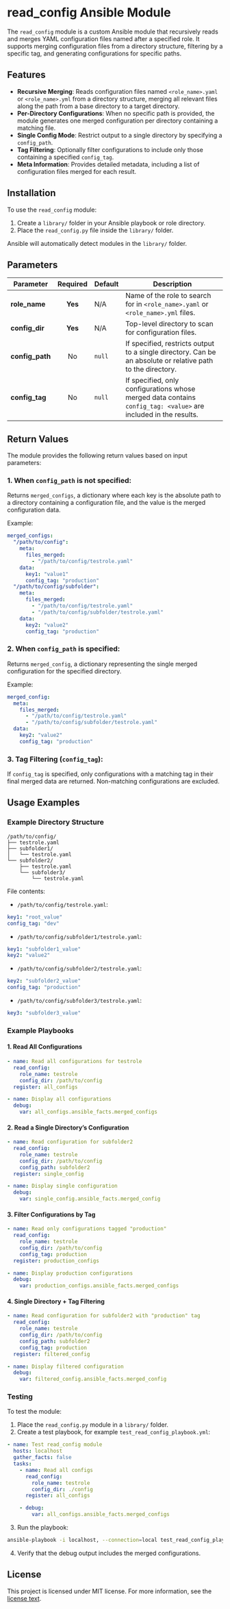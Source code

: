 # read_config Ansible Module

The `read_config` module is a custom Ansible module that recursively reads and merges YAML configuration files named after a specified role. It supports merging configuration files from a directory structure, filtering by a specific tag, and generating configurations for specific paths.

## Features

- **Recursive Merging**: Reads configuration files named `<role_name>.yaml` or `<role_name>.yml` from a directory structure, merging all relevant files along the path from a base directory to a target directory.
- **Per-Directory Configurations**: When no specific path is provided, the module generates one merged configuration per directory containing a matching file.
- **Single Config Mode**: Restrict output to a single directory by specifying a `config_path`.
- **Tag Filtering**: Optionally filter configurations to include only those containing a specified `config_tag`.
- **Meta Information**: Provides detailed metadata, including a list of configuration files merged for each result.

## Installation

To use the `read_config` module:

1. Create a `library/` folder in your Ansible playbook or role directory.
2. Place the `read_config.py` file inside the `library/` folder.

Ansible will automatically detect modules in the `library/` folder.

## Parameters

| Parameter       | Required | Default | Description                                                                                                                                              |
|------------------|:--------:|---------|----------------------------------------------------------------------------------------------------------------------------------------------------------|
| **role_name**    | **Yes**  | N/A     | Name of the role to search for in `<role_name>.yaml` or `<role_name>.yml` files.                                                                          |
| **config_dir**   | **Yes**  | N/A     | Top-level directory to scan for configuration files.                                                                                                     |
| **config_path**  | No       | `null`  | If specified, restricts output to a single directory. Can be an absolute or relative path to the directory.                                              |
| **config_tag**   | No       | `null`  | If specified, only configurations whose merged data contains `config_tag: <value>` are included in the results.                                           |

## Return Values

The module provides the following return values based on input parameters:

### 1. When `config_path` is **not specified**:

Returns `merged_configs`, a dictionary where each key is the absolute path to a directory containing a configuration file, and the value is the merged configuration data.

Example:
```yaml
merged_configs:
  "/path/to/config":
    meta:
      files_merged:
        - "/path/to/config/testrole.yaml"
    data:
      key1: "value1"
      config_tag: "production"
  "/path/to/config/subfolder":
    meta:
      files_merged:
        - "/path/to/config/testrole.yaml"
        - "/path/to/config/subfolder/testrole.yaml"
    data:
      key2: "value2"
      config_tag: "production"
```

### 2. When `config_path` is specified:

Returns `merged_config`, a dictionary representing the single merged configuration for the specified directory.

Example:
```yaml
merged_config:
  meta:
    files_merged:
      - "/path/to/config/testrole.yaml"
      - "/path/to/config/subfolder/testrole.yaml"
  data:
    key2: "value2"
    config_tag: "production"
```

### 3. Tag Filtering (`config_tag`):

If `config_tag` is specified, only configurations with a matching tag in their final merged data are returned. Non-matching configurations are excluded.


## Usage Examples

### Example Directory Structure

```
/path/to/config/
├── testrole.yaml
├── subfolder1/
│   └── testrole.yaml
└── subfolder2/
    ├── testrole.yaml
    └── subfolder3/
        └── testrole.yaml
```

File contents:

* `/path/to/config/testrole.yaml`:

```yaml
key1: "root_value"
config_tag: "dev"
```

* `/path/to/config/subfolder1/testrole.yaml`:

```yaml
key1: "subfolder1_value"
key2: "value2"
```

* `/path/to/config/subfolder2/testrole.yaml`:

```yaml
key2: "subfolder2_value"
config_tag: "production"
```

* `/path/to/config/subfolder3/testrole.yaml`:

```yaml
key3: "subfolder3_value"
```

### Example Playbooks

#### 1. Read All Configurations

```yaml
- name: Read all configurations for testrole
  read_config:
    role_name: testrole
    config_dir: /path/to/config
  register: all_configs

- name: Display all configurations
  debug:
    var: all_configs.ansible_facts.merged_configs
```

#### 2. Read a Single Directory’s Configuration

```yaml
- name: Read configuration for subfolder2
  read_config:
    role_name: testrole
    config_dir: /path/to/config
    config_path: subfolder2
  register: single_config

- name: Display single configuration
  debug:
    var: single_config.ansible_facts.merged_config
```

#### 3. Filter Configurations by Tag

```yaml
- name: Read only configurations tagged "production"
  read_config:
    role_name: testrole
    config_dir: /path/to/config
    config_tag: production
  register: production_configs

- name: Display production configurations
  debug:
    var: production_configs.ansible_facts.merged_configs
```

#### 4. Single Directory + Tag Filtering

```yaml
- name: Read configuration for subfolder2 with "production" tag
  read_config:
    role_name: testrole
    config_dir: /path/to/config
    config_path: subfolder2
    config_tag: production
  register: filtered_config

- name: Display filtered configuration
  debug:
    var: filtered_config.ansible_facts.merged_config
```

### Testing

To test the module:

1. Place the `read_config.py` module in a `library/` folder.
2. Create a test playbook, for example `test_read_config_playbook.yml`:

```yaml
- name: Test read_config module
  hosts: localhost
  gather_facts: false
  tasks:
    - name: Read all configs
      read_config:
        role_name: testrole
        config_dir: ./config
      register: all_configs

    - debug:
        var: all_configs.ansible_facts.merged_configs
```

3. Run the playbook:

```bash
ansible-playbook -i localhost, --connection=local test_read_config_playbook.yml
```

4. Verify that the debug output includes the merged configurations.


## License

This project is licensed under MIT license. For more information, see the [license text](LICENSE.md).

